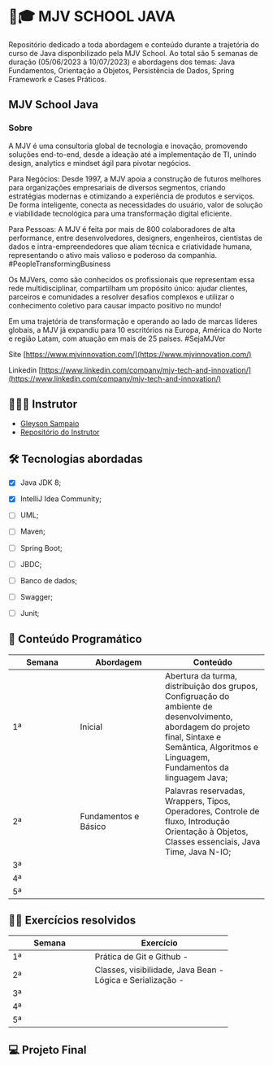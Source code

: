 # 🦉🎓 MJV SCHOOL JAVA
Repositório dedicado a toda abordagem e conteúdo durante a trajetória do curso de Java disponbilizado pela MJV School. Ao total são 5 semanas de duração (05/06/2023 à 10/07/2023) e abordagens dos temas: Java Fundamentos, Orientação a Objetos, Persistência de Dados, Spring Framework e Cases Práticos.

## MJV School Java

### Sobre

A MJV é uma consultoria global de tecnologia e inovação, promovendo soluções end-to-end, desde a ideação até a implementação de TI, unindo design, analytics e mindset ágil para pivotar negócios.

Para Negócios: Desde 1997, a MJV apoia a construção de futuros melhores para organizações empresariais de diversos segmentos, criando estratégias modernas e otimizando a experiência de produtos e serviços. De forma inteligente, conecta as necessidades do usuário, valor de solução e viabilidade tecnológica para uma transformação digital eficiente.

Para Pessoas: A MJV é feita por mais de 800 colaboradores de alta performance, entre desenvolvedores, designers, engenheiros, cientistas de dados e intra-empreendedores que aliam técnica e criatividade humana, representando o ativo mais valioso e poderoso da companhia. #PeopleTransformingBusiness

Os MJVers, como são conhecidos os profissionais que representam essa rede multidisciplinar, compartilham um propósito único: ajudar clientes, parceiros e comunidades a resolver desafios complexos e utilizar o conhecimento coletivo para causar impacto positivo no mundo!

Em uma trajetória de transformação e operando ao lado de marcas líderes globais, a MJV já expandiu para 10 escritórios na Europa, América do Norte e região Latam, com atuação em mais de 25 países. #SejaMJVer

Site   [https://www.mjvinnovation.com/](https://www.mjvinnovation.com/)

Linkedin [https://www.linkedin.com/company/mjv-tech-and-innovation/](https://www.linkedin.com/company/mjv-tech-and-innovation/)

## 🧑🏽‍🏫 Instrutor

* [Gleyson Sampaio](./#instrutor)
* [Repositório do Instrutor](https://github.com/glysns/mjv-java-school)

## 🛠️ Tecnologias abordadas

- [X] Java JDK 8;

- [X] IntelliJ Idea Community;

- [ ] UML;

- [ ] Maven;

- [ ] Spring Boot;

- [ ] JBDC;

- [ ] Banco de dados;

- [ ] Swagger;

- [ ] Junit;

## 📖 Conteúdo Programático

<table><thead><tr><th width="117">Semana</th><th width="151.33333333333331">Abordagem</th><th>Conteúdo</th></tr></thead><tbody><tr><td>1ª</td><td>Inicial</td><td>Abertura da turma, distribuição dos grupos, Configruação do ambiente de desenvolvimento, abordagem do projeto final, Sintaxe e Semântica, Algoritmos e Linguagem, Fundamentos da linguagem Java;</td></tr><tr><td>2ª</td><td>Fundamentos e Básico</td><td>Palavras reservadas, Wrappers, Tipos, Operadores, Controle de fluxo, Introdução Orientação à Objetos, Classes essenciais, Java Time, Java N-IO;</td></tr><tr><td>3ª</td><td></td><td></td></tr><tr><td>4ª</td><td></td><td></td></tr><tr><td>5ª</td><td></td><td></td></tr></tbody></table>

## 👩‍💻 Exercícios resolvidos

<table><thead><tr><th width="146">Semana</th><th>Exercício</th></tr></thead><tbody><tr><td>1ª</td><td>Prática de Git e Github - </td></tr><tr><td>2ª</td><td>Classes, visibilidade, Java Bean - <br>Lógica e Serialização - </td></tr><tr><td>3ª</td><td></td></tr><tr><td>4ª</td><td></td></tr><tr><td>5ª</td><td></td></tr></tbody></table>

## 💻 Projeto Final

